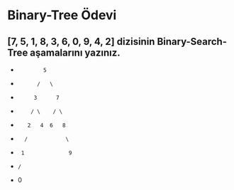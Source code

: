 # **Binary-Tree Ödevi** 

## [7, 5, 1, 8, 3, 6, 0, 9, 4, 2] dizisinin Binary-Search-Tree aşamalarını yazınız.

*             5
*           /   \
*          3      7
*         / \    / \
*        2   4  6   8
*       /            \
*      1              9
*     /                
*    0   